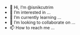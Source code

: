 - 👋 Hi, I’m @isnikcutrim
- 👀 I’m interested in ...
- 🌱 I’m currently learning ...
- 💞️ I’m looking to collaborate on ...
- 📫 How to reach me ...

<!---
isnikcutrim/isnikcutrim is a ✨ special ✨ repository because its `README.md` (this file) appears on your GitHub profile.
You can click the Preview link to take a look at your changes.
--->
